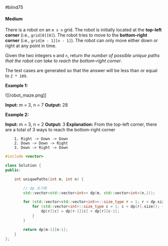 #blind75 
####  Medium
There is a robot on an `m x n` grid. The robot is initially located at the **top-left corner** (i.e., `grid[0][0]`). The robot tries to move to the **bottom-right corner** (i.e., `grid[m - 1][n - 1]`). The robot can only move either down or right at any point in time.

Given the two integers `m` and `n`, return _the number of possible unique paths that the robot can take to reach the bottom-right corner_.

The test cases are generated so that the answer will be less than or equal to `2 * 109`.

**Example 1:**

![[robot_maze.png]]

**Input:** m = 3, n = 7
**Output:** 28

**Example 2:**

**Input:** m = 3, n = 2
**Output:** 3
	**Explanation:** From the top-left corner, there are a total of 3 ways to reach the bottom-right corner
	
		1. Right -> Down -> Down
		2. Down -> Down -> Right
		3. Down -> Right -> Down


```cpp
#include <vector>

class Solution {
public:

    int uniquePaths(int m, int n) {

        // dp 초기화
        std::vector<std::vector<int>> dp(m, std::vector<int>(n,1));

        for (std::vector<std::vector<int>>::size_type r = 1; r < dp.size(); ++r) {
            for (std::vector<int>::size_type c = 1; c < dp[r].size(); ++c) {
                dp[r][c] = dp[r-1][c] + dp[r][c-1];
            }
        }

        return dp[m-1][n-1];
    }
};
```

